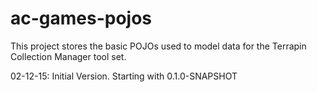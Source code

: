 # ac-games-pojos
This project stores the basic POJOs used to model data for the Terrapin Collection Manager tool set.

02-12-15:  Initial Version.  Starting with 0.1.0-SNAPSHOT
